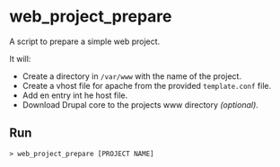 # web_project_prepare

A script to prepare a simple web project.

It will:

* Create a directory in `/var/www` with the name of the project.
* Create a vhost file for apache from the provided `template.conf` file.
* Add en entry int he host file.
* Download Drupal core to the projects www directory *(optional)*.


## Run

```shell
> web_project_prepare [PROJECT NAME]
```
